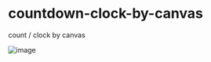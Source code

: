 # countdown-clock-by-canvas
count / clock by canvas

![image](https://github.com/countdown-clock-by-canvas/canvas.png)
